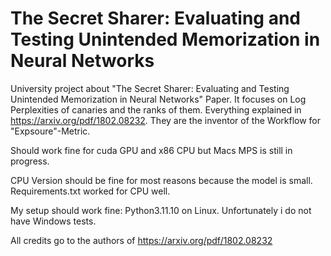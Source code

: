 # The Secret Sharer: Evaluating and Testing Unintended Memorization in Neural Networks

University project about "The Secret Sharer: Evaluating and Testing
Unintended Memorization in Neural Networks" Paper. It focuses on Log Perplexities of canaries and the ranks of them. Everything explained in https://arxiv.org/pdf/1802.08232. They are the inventor of the Workflow for "Expsoure"-Metric.

Should work fine for cuda GPU and x86 CPU but Macs MPS is still in progress.

CPU Version should be fine for most reasons because the model is small. Requirements.txt worked for CPU well.

My setup should work fine: Python3.11.10 on Linux. Unfortunately i do not have Windows tests.

All credits go to the authors of https://arxiv.org/pdf/1802.08232
